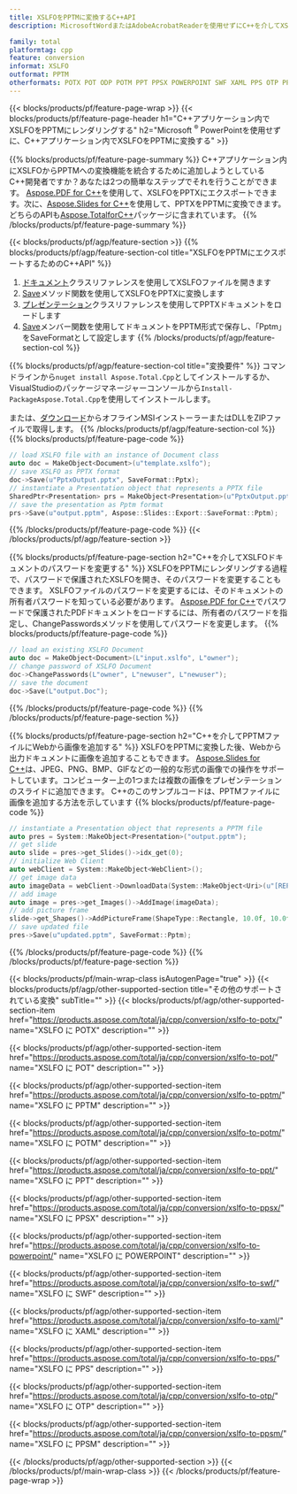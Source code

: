 ```yaml
---
title: XSLFOをPPTMに変換するC++API
description: MicrosoftWordまたはAdobeAcrobatReaderを使用せずにC++を介してXSLFOをPPTMに変換する

family: total
platformtag: cpp
feature: conversion
informat: XSLFO
outformat: PPTM
otherformats: POTX POT ODP POTM PPT PPSX POWERPOINT SWF XAML PPS OTP PPSM
---
```

{{< blocks/products/pf/feature-page-wrap >}}
{{< blocks/products/pf/feature-page-header h1="C++アプリケーション内でXSLFOをPPTMにレンダリングする" h2="Microsoft <sup>&reg;</sup> PowerPointを使用せずに、C++アプリケーション内でXSLFOをPPTMに変換する" >}}

{{% blocks/products/pf/feature-page-summary %}}
C++アプリケーション内にXSLFOからPPTMへの変換機能を統合するために追加しようとしているC++開発者ですか？あなたは2つの簡単なステップでそれを行うことができます。 [Aspose.PDF for C++](https://products.aspose.com/pdf/cpp/)を使用して、XSLFOをPPTXにエクスポートできます。次に、[Aspose.Slides for C++](https://products.aspose.com/slides/cpp/)を使用して、PPTXをPPTMに変換できます。どちらのAPIも[Aspose.TotalforC++](https://products.aspose.com/total/cpp/)パッケージに含まれています。 
{{% /blocks/products/pf/feature-page-summary  %}}

{{< blocks/products/pf/agp/feature-section >}}
{{% blocks/products/pf/agp/feature-section-col title="XSLFOをPPTMにエクスポートするためのC++API" %}}
1. [ドキュメント](https://reference.aspose.com/pdf/cpp/class/aspose.pdf.document)クラスリファレンスを使用してXSLFOファイルを開きます
2. [Save](https://reference.aspose.com/pdf/cpp/class/aspose.pdf.document#a0184df207563187be7df37b8dbe443f6)メソッド関数を使用してXSLFOをPPTXに変換します
3. [プレゼンテーション](https://reference.aspose.com/slides/cpp/class/aspose.slides.presentation)クラスリファレンスを使用してPPTXドキュメントをロードします
4. [Save](https://reference.aspose.com/slides/cpp/class/aspose.slides.presentation#afcd59ec697bf05c10f78c3869de2ec9e)メンバー関数を使用してドキュメントをPPTM形式で保存し、「Pptm」をSaveFormatとして設定します
{{% /blocks/products/pf/agp/feature-section-col %}}

{{% blocks/products/pf/agp/feature-section-col title="変換要件" %}}
コマンドラインから```nuget install Aspose.Total.Cpp```としてインストールするか、VisualStudioのパッケージマネージャーコンソールから```Install-PackageAspose.Total.Cpp```を使用してインストールします。

または、[ダウンロード](https://releases.aspose.com/total/cpp)からオフラインMSIインストーラーまたはDLLをZIPファイルで取得します。
{{% /blocks/products/pf/agp/feature-section-col %}}
{{% blocks/products/pf/feature-page-code %}}

```cpp
// load XSLFO file with an instance of Document class
auto doc = MakeObject<Document>(u"template.xslfo");
// save XSLFO as PPTX format 
doc->Save(u"PptxOutput.pptx", SaveFormat::Pptx);
// instantiate a Presentation object that represents a PPTX file
SharedPtr<Presentation> prs = MakeObject<Presentation>(u"PptxOutput.pptx");
// save the presentation as Pptm format
prs->Save(u"output.pptm", Aspose::Slides::Export::SaveFormat::Pptm);  
```


{{% /blocks/products/pf/feature-page-code %}}
{{< /blocks/products/pf/agp/feature-section >}}

{{% blocks/products/pf/feature-page-section  h2="C++を介してXSLFOドキュメントのパスワードを変更する" %}}
XSLFOをPPTMにレンダリングする過程で、パスワードで保護されたXSLFOを開き、そのパスワードを変更することもできます。 XSLFOファイルのパスワードを変更するには、そのドキュメントの所有者パスワードを知っている必要があります。 [Aspose.PDF for C++](https://products.aspose.com/pdf/cpp/)でパスワードで保護されたPDFドキュメントをロードするには、所有者のパスワードを指定し、ChangePasswordsメソッドを使用してパスワードを変更します。
{{% blocks/products/pf/feature-page-code %}}

```cpp
// load an existing XSLFO Document
auto doc = MakeObject<Document>(L"input.xslfo", L"owner");
// change password of XSLFO Document
doc->ChangePasswords(L"owner", L"newuser", L"newuser");
// save the document
doc->Save(L"output.Doc");
```

{{% /blocks/products/pf/feature-page-code  %}}
{{% /blocks/products/pf/feature-page-section %}}

{{% blocks/products/pf/feature-page-section  h2="C++を介してPPTMファイルにWebから画像を追加する" %}}
XSLFOをPPTMに変換した後、Webから出力ドキュメントに画像を追加することもできます。 [Aspose.Slides for C++](https://products.aspose.com/slides/cpp/)は、JPEG、PNG、BMP、GIFなどの一般的な形式の画像での操作をサポートしています。コンピューター上の1つまたは複数の画像をプレゼンテーションのスライドに追加できます。 C++のこのサンプルコードは、PPTMファイルに画像を追加する方法を示しています
{{% blocks/products/pf/feature-page-code %}}

```cpp
// instantiate a Presentation object that represents a PPTM file
auto pres = System::MakeObject<Presentation>("output.pptm");
// get slide
auto slide = pres->get_Slides()->idx_get(0);
// initialize Web Client    
auto webClient = System::MakeObject<WebClient>();
// get image data
auto imageData = webClient->DownloadData(System::MakeObject<Uri>(u"[REPLACE WITH URL]"));
// add image
auto image = pres->get_Images()->AddImage(imageData);
// add picture frame
slide->get_Shapes()->AddPictureFrame(ShapeType::Rectangle, 10.0f, 10.0f, 100.0f, 100.0f, image);
// save updated file
pres->Save(u"updated.pptm", SaveFormat::Pptm);
```

{{% /blocks/products/pf/feature-page-code  %}}
{{% /blocks/products/pf/feature-page-section %}}

{{< blocks/products/pf/main-wrap-class isAutogenPage="true" >}}
{{< blocks/products/pf/agp/other-supported-section title="その他のサポートされている変換" subTitle="" >}}
{{< blocks/products/pf/agp/other-supported-section-item href="https://products.aspose.com/total/ja/cpp/conversion/xslfo-to-potx/" name="XSLFO に POTX" description="" >}}

{{< blocks/products/pf/agp/other-supported-section-item href="https://products.aspose.com/total/ja/cpp/conversion/xslfo-to-pot/" name="XSLFO に POT" description="" >}}

{{< blocks/products/pf/agp/other-supported-section-item href="https://products.aspose.com/total/ja/cpp/conversion/xslfo-to-pptm/" name="XSLFO に PPTM" description="" >}}

{{< blocks/products/pf/agp/other-supported-section-item href="https://products.aspose.com/total/ja/cpp/conversion/xslfo-to-potm/" name="XSLFO に POTM" description="" >}}

{{< blocks/products/pf/agp/other-supported-section-item href="https://products.aspose.com/total/ja/cpp/conversion/xslfo-to-ppt/" name="XSLFO に PPT" description="" >}}

{{< blocks/products/pf/agp/other-supported-section-item href="https://products.aspose.com/total/ja/cpp/conversion/xslfo-to-ppsx/" name="XSLFO に PPSX" description="" >}}

{{< blocks/products/pf/agp/other-supported-section-item href="https://products.aspose.com/total/ja/cpp/conversion/xslfo-to-powerpoint/" name="XSLFO に POWERPOINT" description="" >}}

{{< blocks/products/pf/agp/other-supported-section-item href="https://products.aspose.com/total/ja/cpp/conversion/xslfo-to-swf/" name="XSLFO に SWF" description="" >}}

{{< blocks/products/pf/agp/other-supported-section-item href="https://products.aspose.com/total/ja/cpp/conversion/xslfo-to-xaml/" name="XSLFO に XAML" description="" >}}

{{< blocks/products/pf/agp/other-supported-section-item href="https://products.aspose.com/total/ja/cpp/conversion/xslfo-to-pps/" name="XSLFO に PPS" description="" >}}

{{< blocks/products/pf/agp/other-supported-section-item href="https://products.aspose.com/total/ja/cpp/conversion/xslfo-to-otp/" name="XSLFO に OTP" description="" >}}

{{< blocks/products/pf/agp/other-supported-section-item href="https://products.aspose.com/total/ja/cpp/conversion/xslfo-to-ppsm/" name="XSLFO に PPSM" description="" >}}


{{< /blocks/products/pf/agp/other-supported-section >}}
{{< /blocks/products/pf/main-wrap-class >}}
{{< /blocks/products/pf/feature-page-wrap >}}